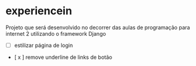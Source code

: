 # experiencein
Projeto que será desenvolvido no decorrer das aulas de programação para internet 2 utilizando o framework Django 

 - [ ] estilizar página de login
 - [ x ] remove underline de links de botão
